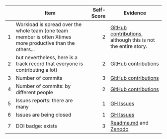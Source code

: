 | | Item | Self-Score | Evidence
| ---- | ---- | ----: | ---- |
| 1 | Workload is spread over the whole team (one team member is often Xtimes more productive than the others... | 2 | [GitHub contributions](https://github.com/lyonva/ScheduleBot/graphs/contributors), although this is not the entire story. |
| 2 | but nevertheless, here is a track record that everyone is contributing a lot) | 2 | [GitHub contributions](https://github.com/lyonva/ScheduleBot/graphs/contributors) |
| 3 | Number of commits | 3 | [GitHub contributions](https://github.com/lyonva/ScheduleBot/graphs/contributors) |
| 4 | Number of commits: by different people | 2 | [GitHub contributions](https://github.com/lyonva/ScheduleBot/graphs/contributors) |
| 5 | Issues reports: there are many | 1 | [GH Issues](https://github.com/lyonva/ScheduleBot/issues) |
| 6 | Issues are being closed | 1 | [GH Issues](https://github.com/lyonva/ScheduleBot/issues) |
| 7 | DOI badge: exists | 3 | [Readme.md](https://github.com/lyonva/ScheduleBot/blob/main/README.md) and [Zenodo](https://zenodo.org/record/5523462) |
